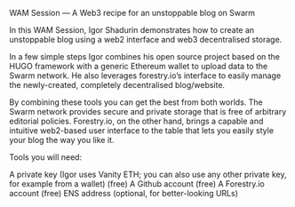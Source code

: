 WAM Session — A Web3 recipe for an unstoppable blog on Swarm

In this WAM Session, Igor Shadurin demonstrates how to create an unstoppable blog using a web2 interface and web3 decentralised storage.

In a few simple steps Igor combines his open source project based on the HUGO framework with a generic Ethereum wallet to upload data to the Swarm network. He also leverages forestry.io’s interface to easily manage the newly-created, completely decentralised blog/website.

By combining these tools you can get the best from both worlds. The Swarm network provides secure and private storage that is free of arbitrary editorial policies. Forestry.io, on the other hand, brings a capable and intuitive web2-based user interface to the table that lets you easily style your blog the way you like it.

Tools you will need:

A private key (Igor uses Vanity ETH; you can also use any other private key, for example from a wallet) (free)
A Github account (free)
A Forestry.io account (free)
ENS address (optional, for better-looking URLs)

